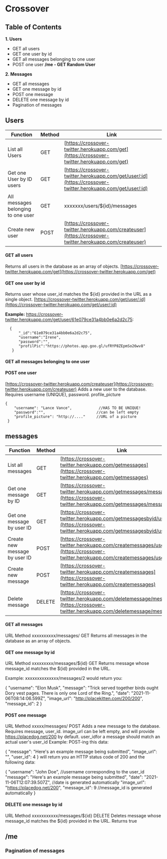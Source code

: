 # Crossover

## Table of Contents

**1. Users**

* GET all users
* GET one user by id
* GET all messages belonging to one user
* POST one user
**/me - GET Random User**

**2. Messages**

* GET all messages
* GET one message by id
* POST one message
* DELETE one message by id
* Pagination of messages



## Users

| Function      | Method        | Link          |
| ------------- | ------------- | ------------- |
| List all Users | GET           | [https://crossover-twitter.herokuapp.com/get](https://crossover-twitter.herokuapp.com/get) |
| Get one User by ID users | GET           | [https://crossover-twitter.herokuapp.com/get/user/:id](https://crossover-twitter.herokuapp.com/get/user/:id)|
| All messages belonging to one user | GET           | xxxxxxx/users/${id}/messages |
| Create new user | POST           | [https://crossover-twitter.herokuapp.com/createuser](https://crossover-twitter.herokuapp.com/createuser) |

#### GET all users
Returns all users in the database as an array of objects.
[https://crossover-twitter.herokuapp.com/get](https://crossover-twitter.herokuapp.com/get)


#### GET one user by id
Returns user whose user_id matches the ${id} provided in the URL as a single object.
[https://crossover-twitter.herokuapp.com/get/user/:id](https://crossover-twitter.herokuapp.com/get/user/:id)

**Example:** https://crossover-twitter.herokuapp.com/get/user/61e079ce31a4bb0e6a2d2c75:

```
  {
      "_id":"61e079ce31a4bb0e6a2d2c75",
      "username":"Irene",
      "password":"",
      "profilPic":"https://photos.app.goo.gl/ufRYP8ZEpmSo26wv8"
   }
   ```

#### GET all messages belonging to one user

#### POST one user
[https://crossover-twitter.herokuapp.com/createuser](https://crossover-twitter.herokuapp.com/createuser) 
Adds a new user to the database. Requires username (UNIQUE), password. profile_picture

```
{
	"username": "Lance Vance",            //HAS TO BE UNIQUE!
	"password":"",                       //can be left empty
	"profile_picture": "http://...."     //URL of a picture
 }

```


## messages
| Function      | Method        | Link          |
| ------------- | ------------- | ------------- |
| List all messages | GET           | [https://crossover-twitter.herokuapp.com/getmessages](https://crossover-twitter.herokuapp.com/getmessages) |
| Get one message by ID | GET           | [https://crossover-twitter.herokuapp.com/getmessages/message/:id](https://crossover-twitter.herokuapp.com/getmessages/message/:id)  |
| Get one message by user ID | GET           | [https://crossover-twitter.herokuapp.com/getmessagesbyid/user/:user](https://crossover-twitter.herokuapp.com/getmessagesbyid/user/:user)  |
| Create new message by user ID | POST          | [https://crossover-twitter.herokuapp.com/createmessages/user/:user](https://crossover-twitter.herokuapp.com/createmessages/user/:user) |
| Create new message | POST          | [https://crossover-twitter.herokuapp.com/createmessages](https://crossover-twitter.herokuapp.com/createmessages) |
| Delete message |   DELETE    | [https://crossover-twitter.herokuapp.com/deletemessage/message/:id](https://crossover-twitter.herokuapp.com/deletemessage/message/:id) |
#### GET all messages

URL	Method
xxxxxxxxxx/messages/	GET
Returns all messages in the database as an array of objects.

#### GET one message by id

URL	Method
xxxxxxxxx/messages/${id}	GET
Returns message whose message_id matches the ${id} provided in the URL.

Example: xxxxxxxxxxxxxx/messages/2 would return you:

{
  "username": "Elon Musk",
  "message": "Trick served together birds ought Dory vest pages. There is only one Lord of the Ring.",
  "date": "2021-11-06T08:14:06.599Z",
  "image_url": "http://placekitten.com/200/200",
  "message_id": 2
}

#### POST one message

URL	Method
xxxxx/messages/	POST
Adds a new message to the database. Requires message, user_id. image_url can be left empty, and will provide https://placedog.net/200 by default. user_idfor a message should match an actual user's user_id Example: POST-ing this data:

{
	"message": "Here's an example message being submitted",
	"image_url": "",
	"user_id": 4
}
will return you an HTTP status code of 200 and the following data:

{
  "username": "John Doe", //username corresponding to the user_id
  "message": "Here's an example message being submitted",
  "date": "2021-11-06T12:07:39.507Z", //date is generated automatically
  "image_url": "https://placedog.net/200",
  "message_id": 9 //message_id is generated automatically
}

#### DELETE one message by id

URL	Method
xxxxxxxxxxx/messages/${id}	DELETE
Deletes message whose message_id matches the ${id} provided in the URL. Returns true

## /me



### Pagination of messages

